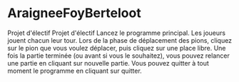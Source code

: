 # AraigneeFoyBerteloot
Projet d'électif
Projet d'électif
Lancez le programme principal. Les joueurs jouent chacun leur tour.
Lors de la phase de déplacement des pions, cliquez sur le pion que vous voulez déplacer, puis cliquez sur une place libre.
Une fois la partie terminée (ou avant si vous le souhaitez), vous pouvez relancer une partie en cliquant sur nouvelle partie.
Vous pouvez quitter à tout moment le programme en cliquant sur quitter.
